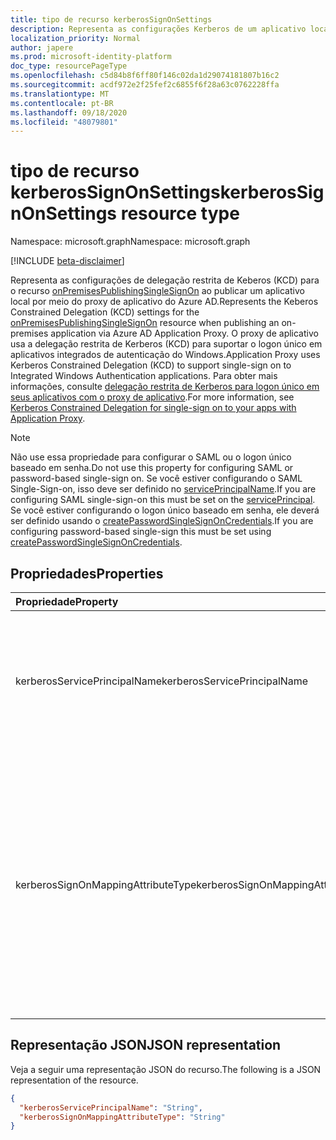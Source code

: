 ```yaml
---
title: tipo de recurso kerberosSignOnSettings
description: Representa as configurações Kerberos de um aplicativo local publicado por meio do proxy de aplicativo.
localization_priority: Normal
author: japere
ms.prod: microsoft-identity-platform
doc_type: resourcePageType
ms.openlocfilehash: c5d84b8f6ff80f146c02da1d29074181807b16c2
ms.sourcegitcommit: acdf972e2f25fef2c6855f6f28a63c0762228ffa
ms.translationtype: MT
ms.contentlocale: pt-BR
ms.lasthandoff: 09/18/2020
ms.locfileid: "48079801"
---
```

# <a name="kerberossignonsettings-resource-type"></a><span data-ttu-id="29dca-103">tipo de recurso kerberosSignOnSettings</span><span class="sxs-lookup"><span data-stu-id="29dca-103">kerberosSignOnSettings resource type</span></span>

<span data-ttu-id="29dca-104">Namespace: microsoft.graph</span><span class="sxs-lookup"><span data-stu-id="29dca-104">Namespace: microsoft.graph</span></span>

[!INCLUDE [beta-disclaimer](../../includes/beta-disclaimer.md)]

<span data-ttu-id="29dca-105">Representa as configurações de delegação restrita de Keberos (KCD) para o recurso [onPremisesPublishingSingleSignOn](onpremisespublishingsinglesignon.md) ao publicar um aplicativo local por meio do proxy de aplicativo do Azure AD.</span><span class="sxs-lookup"><span data-stu-id="29dca-105">Represents the Keberos Constrained Delegation (KCD) settings for the [onPremisesPublishingSingleSignOn](onpremisespublishingsinglesignon.md) resource when publishing an on-premises application via Azure AD Application Proxy.</span></span> <span data-ttu-id="29dca-106">O proxy de aplicativo usa a delegação restrita de Kerberos (KCD) para suportar o logon único em aplicativos integrados de autenticação do Windows.</span><span class="sxs-lookup"><span data-stu-id="29dca-106">Application Proxy uses Kerberos Constrained Delegation (KCD) to support single-sign on to Integrated Windows Authentication applications.</span></span> <span data-ttu-id="29dca-107">Para obter mais informações, consulte [delegação restrita de Kerberos para logon único em seus aplicativos com o proxy de aplicativo](https://docs.microsoft.com/azure/active-directory/manage-apps/application-proxy-configure-single-sign-on-with-kcd).</span><span class="sxs-lookup"><span data-stu-id="29dca-107">For more information, see [Kerberos Constrained Delegation for single-sign on to your apps with Application Proxy](https://docs.microsoft.com/azure/active-directory/manage-apps/application-proxy-configure-single-sign-on-with-kcd).</span></span>

>[!NOTE]
><span data-ttu-id="29dca-108">Não use essa propriedade para configurar o SAML ou o logon único baseado em senha.</span><span class="sxs-lookup"><span data-stu-id="29dca-108">Do not use this property for configuring SAML or password-based single-sign on.</span></span> <span data-ttu-id="29dca-109">Se você estiver configurando o SAML Single-Sign-on, isso deve ser definido no [servicePrincipalName](serviceprincipal.md).</span><span class="sxs-lookup"><span data-stu-id="29dca-109">If you are configuring SAML single-sign-on this must be set on the [servicePrincipal](serviceprincipal.md).</span></span>
<span data-ttu-id="29dca-110">Se você estiver configurando o logon único baseado em senha, ele deverá ser definido usando o [createPasswordSingleSignOnCredentials](../api/serviceprincipal-createpasswordsinglesignoncredentials.md).</span><span class="sxs-lookup"><span data-stu-id="29dca-110">If you are configuring password-based single-sign this must be set using [createPasswordSingleSignOnCredentials](../api/serviceprincipal-createpasswordsinglesignoncredentials.md).</span></span>

## <a name="properties"></a><span data-ttu-id="29dca-111">Propriedades</span><span class="sxs-lookup"><span data-stu-id="29dca-111">Properties</span></span>

| <span data-ttu-id="29dca-112">Propriedade</span><span class="sxs-lookup"><span data-stu-id="29dca-112">Property</span></span>     | <span data-ttu-id="29dca-113">Tipo</span><span class="sxs-lookup"><span data-stu-id="29dca-113">Type</span></span>        | <span data-ttu-id="29dca-114">Descrição</span><span class="sxs-lookup"><span data-stu-id="29dca-114">Description</span></span> |
|:-------------|:------------|:------------|
|<span data-ttu-id="29dca-115">kerberosServicePrincipalName</span><span class="sxs-lookup"><span data-stu-id="29dca-115">kerberosServicePrincipalName</span></span>|<span data-ttu-id="29dca-116">Cadeia de caracteres</span><span class="sxs-lookup"><span data-stu-id="29dca-116">String</span></span>| <span data-ttu-id="29dca-117">O SPN do aplicativo interno do servidor de aplicativos.</span><span class="sxs-lookup"><span data-stu-id="29dca-117">The Internal Application SPN of the application server.</span></span> <span data-ttu-id="29dca-118">Esse SPN precisa estar na lista de serviços para os quais o conector pode apresentar credenciais delegadas.</span><span class="sxs-lookup"><span data-stu-id="29dca-118">This SPN needs to be in the list of services to which the connector can present delegated credentials.</span></span> |
|<span data-ttu-id="29dca-119">kerberosSignOnMappingAttributeType</span><span class="sxs-lookup"><span data-stu-id="29dca-119">kerberosSignOnMappingAttributeType</span></span>|<span data-ttu-id="29dca-120">Cadeia de caracteres</span><span class="sxs-lookup"><span data-stu-id="29dca-120">String</span></span>| <span data-ttu-id="29dca-121">A identidade de logon delegada para o conector usar em nome dos seus usuários.</span><span class="sxs-lookup"><span data-stu-id="29dca-121">The Delegated Login Identity for the connector to use on behalf of your users.</span></span> <span data-ttu-id="29dca-122">Para obter mais informações, consulte [trabalhando com diferentes identidades locais e de nuvem ](https://docs.microsoft.com/azure/active-directory/manage-apps/application-proxy-configure-single-sign-on-with-kcd#working-with-different-on-premises-and-cloud-identities).</span><span class="sxs-lookup"><span data-stu-id="29dca-122">For more information, see [Working with different on-premises and cloud identities ](https://docs.microsoft.com/azure/active-directory/manage-apps/application-proxy-configure-single-sign-on-with-kcd#working-with-different-on-premises-and-cloud-identities).</span></span> <span data-ttu-id="29dca-123">Os valores possíveis são: `userPrincipalName`, `onPremisesUserPrincipalName`, `userPrincipalUsername`, `onPremisesUserPrincipalUsername`, `onPremisesSAMAccountName`.</span><span class="sxs-lookup"><span data-stu-id="29dca-123">Possible values are: `userPrincipalName`, `onPremisesUserPrincipalName`, `userPrincipalUsername`, `onPremisesUserPrincipalUsername`, `onPremisesSAMAccountName`.</span></span>|

## <a name="json-representation"></a><span data-ttu-id="29dca-124">Representação JSON</span><span class="sxs-lookup"><span data-stu-id="29dca-124">JSON representation</span></span>

<span data-ttu-id="29dca-125">Veja a seguir uma representação JSON do recurso.</span><span class="sxs-lookup"><span data-stu-id="29dca-125">The following is a JSON representation of the resource.</span></span>

<!-- {
  "blockType": "resource",
  "optionalProperties": [

  ],
  "@odata.type": "microsoft.graph.kerberosSignOnSettings",
  "baseType": null
}-->

```json
{
  "kerberosServicePrincipalName": "String",
  "kerberosSignOnMappingAttributeType": "String"
}
```

<!-- uuid: 16cd6b66-4b1a-43a1-adaf-3a886856ed98
2019-02-04 14:57:30 UTC -->
<!-- {
  "type": "#page.annotation",
  "description": "kerberosSignOnSettings resource",
  "keywords": "",
  "section": "documentation",
  "tocPath": ""
}-->

